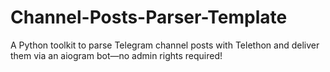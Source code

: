 # Channel-Posts-Parser-Template
A Python toolkit to parse Telegram channel posts with Telethon and deliver them via an aiogram bot—no admin rights required!
